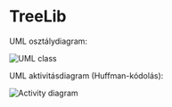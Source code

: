 # TreeLib
UML osztálydiagram:

![UML class](https://github.com/szkornel/TreeLib.Test/assets/61547380/8ae0a9a5-9c4e-4981-b5f3-4c2baa80460c)



UML aktivitásdiagram (Huffman-kódolás):

![Activity diagram](https://github.com/szkornel/TreeLib/assets/61547380/373d2698-8379-4649-ab8d-16a5a7f151f7)
